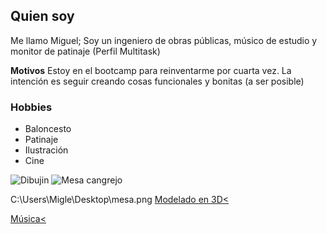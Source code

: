 ## Quien soy

Me llamo Miguel; Soy un ingeniero de obras públicas, músico de estudio y monitor de patinaje (Perfil Multitask)

**Motivos**
Estoy en el bootcamp para reinventarme por cuarta vez. La intención es seguir creando cosas funcionales y bonitas (a ser posible)

### Hobbies
* Baloncesto
* Patinaje 
* Ilustración
* Cine


<img src="C:\Users\Migle\desktop\ejercicios2\MigleMiglas\assets\InShot_20180826_141324135.jpg" alt="Dibujin">

<img src="‪C:\Users\Migle\Desktop\mesa.png" alt="Mesa cangrejo">

‪C:\Users\Migle\Desktop\mesa.png
<a href="https://www.shapeways.com/product/W6EDCCFUR/human-crab-table?optionId=121906198&li=shop-inventory>">Modelado en 3D<

<a href="https://open.spotify.com/artist/72O7A8lThFEDRGqJYkPlAH">Música<

